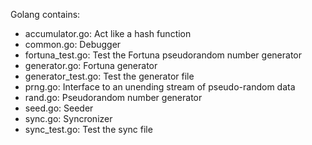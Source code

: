 Golang contains: 

- accumulator.go: Act like a hash function
- common.go: Debugger
- fortuna_test.go: Test the Fortuna pseudorandom number generator 
- generator.go: Fortuna generator 
- generator_test.go: Test the generator file 
- prng.go: Interface to an unending stream of pseudo-random data
- rand.go: Pseudorandom number generator 
- seed.go: Seeder
- sync.go: Syncronizer
- sync_test.go: Test the sync file 

